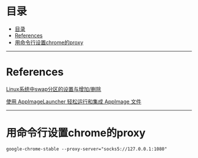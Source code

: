 # 目录

- [目录](#%e7%9b%ae%e5%bd%95)
- [References](#references)
- [用命令行设置chrome的proxy](#%e7%94%a8%e5%91%bd%e4%bb%a4%e8%a1%8c%e8%ae%be%e7%bd%aechrome%e7%9a%84proxy)

---

# References

[Linux系统中swap分区的设置与增加/删除](https://www.jb51.net/article/142928.htm)

[使用 AppImageLauncher 轻松运行和集成 AppImage 文件](https://cloud.tencent.com/developer/news/215568)

---

# 用命令行设置chrome的proxy

```shell
google-chrome-stable --proxy-server="socks5://127.0.0.1:1080"
```
